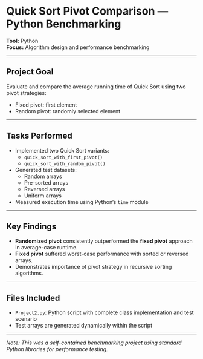 # Quick Sort Pivot Comparison — Python Benchmarking

**Tool:** Python  
**Focus:** Algorithm design and performance benchmarking

---

## Project Goal

Evaluate and compare the average running time of Quick Sort using two pivot strategies:
- Fixed pivot: first element
- Random pivot: randomly selected element

---

## Tasks Performed

- Implemented two Quick Sort variants:
  - `quick_sort_with_first_pivot()`
  - `quick_sort_with_random_pivot()`
- Generated test datasets:
  - Random arrays
  - Pre-sorted arrays
  - Reversed arrays
  - Uniform arrays
- Measured execution time using Python’s `time` module

---

## Key Findings

- **Randomized pivot** consistently outperformed the **fixed pivot** approach in average-case runtime.
- **Fixed pivot** suffered worst-case performance with sorted or reversed arrays.
- Demonstrates importance of pivot strategy in recursive sorting algorithms.

---

## Files Included

- `Project2.py`: Python script with complete class implementation and test scenario
- Test arrays are generated dynamically within the script

---

*Note: This was a self-contained benchmarking project using standard Python libraries for performance testing.*
